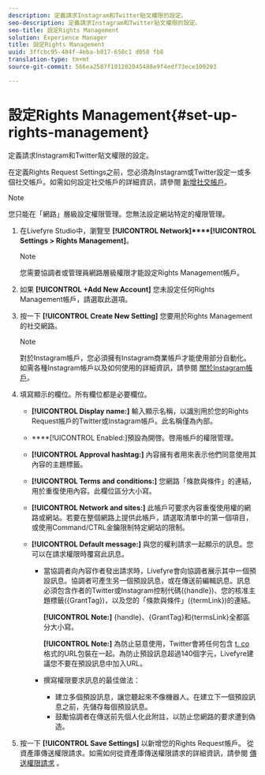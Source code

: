 ```yaml
---
description: 定義請求Instagram和Twitter貼文權限的設定。
seo-description: 定義請求Instagram和Twitter貼文權限的設定。
seo-title: 設定Rights Management
solution: Experience Manager
title: 設定Rights Management
uuid: 3ffcbc95-484f-4eba-b817-658c1 d658 fb8
translation-type: tm+mt
source-git-commit: 566ea2587f101202045488e9f4edf73ece100293

---
```



# 設定Rights Management{#set-up-rights-management}

定義請求Instagram和Twitter貼文權限的設定。

在定義Rights Request Settings之前，您必須為Instagram或Twitter設定一或多個社交帳戶。如需如何設定社交帳戶的詳細資訊，請參閱 [新增社交帳戶](../c-users-creating-accounts-with-studio-access/t-configure-social-accout-instagram/t-configure-social-accout-instagram.md#t_configure_social_accout_instagram)。

>[!NOTE]
>
>您只能在「網路」層級設定權限管理。您無法設定網站特定的權限管理。

1. 在Livefyre Studio中，瀏覽至 **[!UICONTROL Network]****[!UICONTROL Settings > Rights Management]**。

   >[!NOTE]
   >
   >您需要協調者或管理員網路層級權限才能設定Rights Management帳戶。

1. 如果 **[!UICONTROL +Add New Account]** 您未設定任何Rights Management帳戶，請選取此選項。
1. 按一下 **[!UICONTROL Create New Setting]** 您要用於Rights Management的社交網路。

   >[!NOTE]
   >
   >對於Instagram帳戶，您必須擁有Instagram商業帳戶才能使用部分自動化。如需各種Instagram帳戶以及如何使用的詳細資訊，請參閱 [關於Instagram帳戶](../c-users-creating-accounts-with-studio-access/t-configure-social-accout-instagram/c-about-instagram-accounts.md#c_about_instagram_accounts)。

1. 填寫顯示的欄位。所有欄位都是必要欄位。

   * **[!UICONTROL Display name:]** 輸入顯示名稱，以識別用於您的Rights Request帳戶的Twitter或Instagram帳戶。此名稱僅為內部。
   * ****[!UICONTROL Enabled:]預設為開啓。啓用帳戶的權限管理。
   * **[!UICONTROL Approval hashtag:]** 內容擁有者用來表示他們同意使用其內容的主題標籤。
   * **[!UICONTROL Terms and conditions:]** 您網路「條款與條件」的連結，用於重復使用內容。此欄位區分大小寫。
   * **[!UICONTROL Network and sites:]** 此帳戶可要求內容重復使用權的網路或網站。若要在整個網路上提供此帳戶，請選取清單中的第一個項目，或使用Command/CTRL金鑰限制特定網站的限制。
   * **[!UICONTROL Default message:]** 與您的權利請求一起顯示的訊息。您可以在請求權限時覆寫此訊息。

      * 當協調者向內容作者發出請求時，Livefyre會向協調者展示其中一個預設訊息。協調者可產生另一個預設訊息，或在傳送前編輯訊息。訊息必須包含作者的Twitter或Instagram控制代碼({handle})、您的核准主題標籤({GrantTag})，以及您的「條款與條件」({termLink})的連結。

         **[!UICONTROL Note:]** {handle}、{GrantTag}和{termsLink}全都區分大小寫。

         **[!UICONTROL Note:]** 為防止惡意使用，Twitter會將任何包含 [t. co](https://t.co/) 格式的URL包裝在一起。為防止預設訊息超過140個字元，Livefyre建議您不要在預設訊息中加入URL。

      * 撰寫權限要求訊息的最佳做法：

         * 建立多個預設訊息，讓您聽起來不像機器人。在建立下一個預設訊息之前，先儲存每個預設訊息。
         * 鼓勵協調者在傳送前先個人化此附註，以防止您網路的要求遭到偽造。

1. 按一下 **[!UICONTROL Save Settings]** 以新增您的Rights Request帳戶。
從資產庫傳送權限請求。如需如何從資產庫傳送權限請求的詳細資訊，請參閱 [傳送權限請求](../c-how-requesting-rights-works/t-send-a-rights-request-to-own-a-digital-asset.md#t_send_a_rights_request_to_own_a_digital_asset) 。